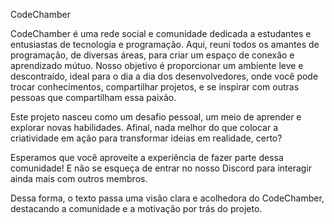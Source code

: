 CodeChamber

CodeChamber é uma rede social e comunidade dedicada a estudantes e entusiastas de tecnologia e programação. Aqui, reuni todos os amantes de programação, de diversas áreas, para criar um espaço de conexão e aprendizado mútuo. Nosso objetivo é proporcionar um ambiente leve e descontraído, ideal para o dia a dia dos desenvolvedores, onde você pode trocar conhecimentos, compartilhar projetos, e se inspirar com outras pessoas que compartilham essa paixão.

Este projeto nasceu como um desafio pessoal, um meio de aprender e explorar novas habilidades. Afinal, nada melhor do que colocar a criatividade em ação para transformar ideias em realidade, certo?

Esperamos que você aproveite a experiência de fazer parte dessa comunidade! E não se esqueça de entrar no nosso Discord para interagir ainda mais com outros membros.

Dessa forma, o texto passa uma visão clara e acolhedora do CodeChamber, destacando a comunidade e a motivação por trás do projeto.
